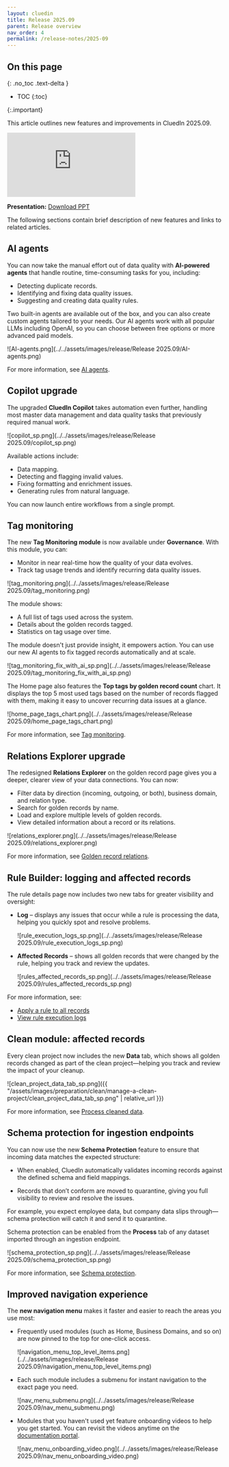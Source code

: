 ```yaml
---
layout: cluedin
title: Release 2025.09
parent: Release overview
nav_order: 4
permalink: /release-notes/2025-09
---
```

## On this page
{: .no_toc .text-delta }
- TOC
{:toc}

{:.important}

This article outlines new features and improvements in CluedIn 2025.09.

<div class="videoFrame">
<iframe src="https://player.vimeo.com/video/1117475628?badge=0&amp;autopause=0&amp;player_id=0&amp;app_id=58479" frameborder="0" allow="autoplay; fullscreen; picture-in-picture; clipboard-write;" title="What&#039;s new in CluedIn 2025.09"></iframe>
</div>

**Presentation:** <a href="../../../assets/other/release/What's new in CluedIn 2025.09.pptx" download>Download PPT</a>

The following sections contain brief description of new features and links to related articles.

## AI agents
You can now take the manual effort out of data quality with **AI-powered agents** that handle routine, time-consuming tasks for you, including:

- Detecting duplicate records.
- Identifying and fixing data quality issues.
- Suggesting and creating data quality rules.

Two built-in agents are available out of the box, and you can also create custom agents tailored to your needs. Our AI agents work with all popular LLMs including OpenAI, so you can choose between free options or more advanced paid models.

![AI-agents.png](../../assets/images/release/Release 2025.09/AI-agents.png)

For more information, see [AI agents](/management/ai-agents).

## Copilot upgrade
The upgraded **CluedIn Copilot** takes automation even further, handling most master data management and data quality tasks that previously required manual work.

![copilot_sp.png](../../assets/images/release/Release 2025.09/copilot_sp.png)

Available actions include:
- Data mapping.
- Detecting and flagging invalid values.
- Fixing formatting and enrichment issues.
- Generating rules from natural language.

You can now launch entire workflows from a single prompt.

## Tag monitoring
The new **Tag Monitoring module** is now available under **Governance**. With this module, you can:
- Monitor in near real-time how the quality of your data evolves.
- Track tag usage trends and identify recurring data quality issues.

![tag_monitoring.png](../../assets/images/release/Release 2025.09/tag_monitoring.png)

The module shows:
- A full list of tags used across the system.
- Details about the golden records tagged.
- Statistics on tag usage over time.

The module doesn't just provide insight, it empowers action. You can use our new AI agents to fix tagged records automatically and at scale.

![tag_monitoring_fix_with_ai_sp.png](../../assets/images/release/Release 2025.09/tag_monitoring_fix_with_ai_sp.png)

The Home page also features the **Top tags by golden record count** chart. It displays the top 5 most used tags based on the number of records flagged with them, making it easy to uncover recurring data issues at a glance.

![home_page_tags_chart.png](../../assets/images/release/Release 2025.09/home_page_tags_chart.png)

For more information, see [Tag monitoring](/governance/tag-monitoring).

## Relations Explorer upgrade

The redesigned **Relations Explorer** on the golden record page gives you a deeper, clearer view of your data connections. You can now:

- Filter data by direction (incoming, outgoing, or both), business domain, and relation type.
- Search for golden records by name.
- Load and explore multiple levels of golden records.
- View detailed information about a record or its relations.

![relations_explorer.png](../../assets/images/release/Release 2025.09/relations_explorer.png)

For more information, see [Golden record relations](/key-terms-and-features/golden-records/golden-record-relations).

## Rule Builder: logging and affected records

The rule details page now includes two new tabs for greater visibility and oversight:

- **Log** – displays any issues that occur while a rule is processing the data, helping you quickly spot and resolve problems.

    ![rule_execution_logs_sp.png](../../assets/images/release/Release 2025.09/rule_execution_logs_sp.png)

- **Affected Records** – shows all golden records that were changed by the rule, helping you track and review the updates.

    ![rules_affected_records_sp.png](../../assets/images/release/Release 2025.09/rules_affected_records_sp.png)

For more information, see:
- [Apply a rule to all records](/management/rules/create-rule#apply-a-rule-to-all-records)
- [View rule execution logs](/management/rules/create-rule#view-rule-execution-logs)

## Clean module: affected records
Every clean project now includes the new **Data** tab, which shows all golden records changed as part of the clean project—helping you track and review the impact of your cleanup.

![clean_project_data_tab_sp.png]({{ "/assets/images/preparation/clean/manage-a-clean-project/clean_project_data_tab_sp.png" | relative_url }})

For more information, see [Process cleaned data](/preparation/clean/manage-clean-project#process-cleaned-data).

## Schema protection for ingestion endpoints
You can now use the new **Schema Protection** feature to ensure that incoming data matches the expected structure:

*   When enabled, CluedIn automatically validates incoming records against the defined schema and field mappings.

*   Records that don’t conform are moved to quarantine, giving you full visibility to review and resolve the issues.

For example, you expect employee data, but company data slips through—schema protection will catch it and send it to quarantine.

Schema protection can be enabled from the **Process** tab of any dataset imported through an ingestion endpoint.

![schema_protection_sp.png](../../assets/images/release/Release 2025.09/schema_protection_sp.png)

For more information, see [Schema protection](/integration/endpoint#schema-protection).

## Improved navigation experience
The **new navigation menu** makes it faster and easier to reach the areas you use most:
- Frequently used modules (such as Home, Business Domains, and so on) are now pinned to the top for one-click access.

    ![navigation_menu_top_level_items.png](../../assets/images/release/Release 2025.09/navigation_menu_top_level_items.png)
- Each such module includes a submenu for instant navigation to the exact page you need.

    ![nav_menu_submenu.png](../../assets/images/release/Release 2025.09/nav_menu_submenu.png)
- Modules that you haven't used yet feature onboarding videos to help you get started. You can revisit the videos anytime on the [documentation portal](/quick-feature-tour).

    ![nav_menu_onboarding_video.png](../../assets/images/release/Release 2025.09/nav_menu_onboarding_video.png)
